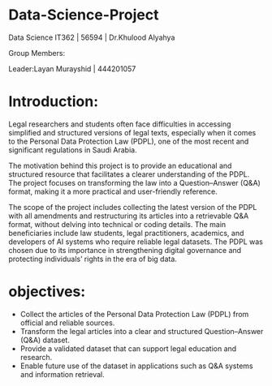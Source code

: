 # Data-Science-Project
Data Science IT362 | 56594 | Dr.Khulood Alyahya









Group Members:


Leader:Layan Murayshid | 444201057



# Introduction:
Legal researchers and students often face difficulties in accessing simplified and structured versions of legal texts, especially when it comes to the Personal Data Protection Law (PDPL), one of the most recent and significant regulations in Saudi Arabia.

The motivation behind this project is to provide an educational and structured resource that facilitates a clearer understanding of the PDPL. The project focuses on transforming the law into a Question–Answer (Q&A) format, making it a more practical and user-friendly reference.

The scope of the project includes collecting the latest version of the PDPL with all amendments and restructuring its articles into a retrievable Q&A format, without delving into technical or coding details. The main beneficiaries include law students, legal practitioners, academics, and developers of AI systems who require reliable legal datasets.
The PDPL was chosen due to its importance in strengthening digital governance and protecting individuals’ rights in the era of big data.

# objectives:
- Collect the articles of the Personal Data Protection Law (PDPL) from official and reliable sources.  
- Transform the legal articles into a clear and structured Question–Answer (Q&A) dataset.  
- Provide a validated dataset that can support legal education and research.  
- Enable future use of the dataset in applications such as Q&A systems and information retrieval.

  
